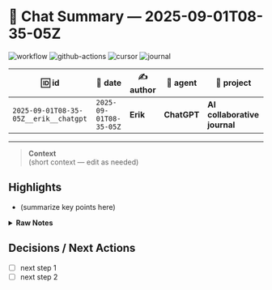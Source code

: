 # 📝 Chat Summary — 2025-09-01T08-35-05Z

![workflow](https://img.shields.io/badge/workflow-black) ![github-actions](https://img.shields.io/badge/github-actions-black) ![cursor](https://img.shields.io/badge/cursor-black) ![journal](https://img.shields.io/badge/journal-black)

| 🆔 id | 📅 date | ✍️ author | 🤖 agent | 📁 project |
|---|---|---|---|---|
| `2025-09-01T08-35-05Z__erik__chatgpt` | `2025-09-01T08-35-05Z` | **Erik** | **ChatGPT** | **AI collaborative journal** |

---

> **Context**  
> (short context — edit as needed)

## Highlights
- (summarize key points here)

<details>
<summary><strong>Raw Notes</strong></summary>

## Context
Documenting a clean workflow to take a Markdown entry downloaded from ChatGPT and publish it to the GitHub AI journal repo from the terminal.

## Highlights
- Single-file append-only entry with timestamped filename.
- Command-line steps to move from Downloads → repo → commit → push.
- GitHub Action in repo will auto-generate a `__pretty.md` and update the index.

## Raw Notes
- Repo path: `~/projects/AI-journal/ai-journal`
- Entries live under `entries/2025/`
- Use `git add/commit/push` to publish.
- Verify in **Actions** tab.
</details>

## Decisions / Next Actions
- [ ] next step 1
- [ ] next step 2
